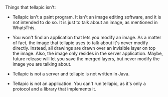 Things that tellapic isn't:

  * Tellapic isn't a paint program. It isn't an image editing software, and it is not intended to do so. It is just to talk about an image, as mentioned in WhatsThis.

  * You won't find an application that lets you modify an image. As a matter of fact, the image that tellapic uses to talk about it's never modify directly. Instead, all drawings are drawn over an invisible layer on top the image. Also, the image only resides in the server application. Maybe, future release will let you save the merged layers, but never modify the image you are talking about.

  * Tellapic is not a server and tellapic is not written in Java.

  * Tellapic is not an application. You can't run tellapic, as it's only a protocol and a library that implements it.